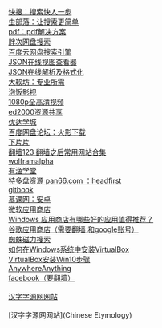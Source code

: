 [快搜：搜索快人一步](http://search.chongbuluo.com/)<br>
[虫部落：让搜索更简单](http://www.chongbuluo.com/)<br>
[pdf：pdf解决方案](https://smallpdf.com/cn)<br>
[胖次网盘搜索](http://www.panc.cc/)<br>
[百度云网盘搜索引擎](http://www.oubear.com/)<br>
[JSON在线视图查看器](http://www.bejson.com/jsonviewernew/)<br>
[JSON在线解析及格式化](https://www.json.cn/)<br>
[大软坊：专业所需](http://app.hustonline.net/major)<br>
[泡饭影视](http://www.chapaofan.com/)<br>
[1080p全高清视频](http://1080.kankan.com/)<br>
[ed2000资源共享](http://www.ed2000.com/)<br>
[优达学城](https://cn.udacity.com/course/developing-android-apps--ud853)<br>
[百度网盘论坛：火影下载](http://www.panbaidu.net/thread-5143-1-1.html)<br>
[下片片](http://www.xiepp.com/)<br>
[翻墙123  翻墙之后常用网站合集](http://fanqiang123.com/)<br>
[wolframalpha](https://www.wolframalpha.com/)<br>
[有渔学堂](http://earnfish.com/)<br>
[特多盘资源 pan66.com ：headfirst](http://www.pan66.com/show/2221630.html)<br>
[gitbook](https://www.gitbook.com/)<br>
[慕课网：安卓](http://www.imooc.com/topic/android?mc_marking=c1f3d696dcbb616b26bfe6a8a2d83dc2&mc_channel=bdazrmjt)<br>
[微软应用商店](https://www.microsoft.com/zh-cn/store/apps/windows/)<br>
[Windows 应用商店有哪些好的应用值得推荐？](https://www.zhihu.com/question/21099864?rf=35878330)<br>
[谷歌应用商店（需要翻墙 和google账号）](https://play.google.com/store)</br>
[蜘蛛磁力搜索](https://www.zzcili.net/)<br>
[如何在Windows系统中安装VirtualBox](http://jingyan.baidu.com/article/414eccf64ce6a36b431f0a93.html)<br>
[VirtualBox安装Win10步骤](http://www.jianshu.com/p/91266376d112)<br>
[AnywhereAnything](http://lackar.com/aa/)<br>
[facebook（要翻墙）](https://www.facebook.com/HumansTXT/)<br><br>
[汉字字源网网站](http://wap.chineseetymology.org/CharacterEtymology.aspx?characterInput=%E8%BB%8A&submitButton1=Etymology)<br>
[]()<br>
[汉字字源网网站](Chinese Etymology)
